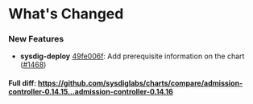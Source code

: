 # What's Changed

### New Features
- **sysdig-deploy** [49fe006f](https://github.com/sysdiglabs/charts/commit/49fe006fb0ff206c7b566a45bfa5f71713d5ad0a): Add prerequisite information on the chart ([#1468](https://github.com/sysdiglabs/charts/issues/1468))
#### Full diff: https://github.com/sysdiglabs/charts/compare/admission-controller-0.14.15...admission-controller-0.14.16
